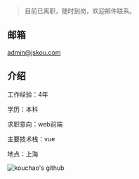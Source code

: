 > 目前已离职，随时到岗，欢迎邮件联系。

## 邮箱
admin@jskou.com

## 介绍
工作经验：4年

学历：本科

求职意向：web前端

主要技术栈：vue

地点：上海

![kouchao's github](https://github-readme-stats.vercel.app/api?username=kouchao&show_icons=true&title_color=FF4C3B&icon_color=FFD034&text_color=333333&bg_color=ffffff)
